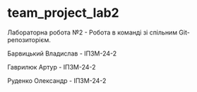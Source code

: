 # team_project_lab2
Лабораторна робота №2 - Робота в команді зі спільним Git-репозиторієм.

Барвицький Владислав - ІПЗМ-24-2

Гаврилюк Артур - ІПЗМ-24-2

Руденко Олександр - ІПЗМ-24-2

